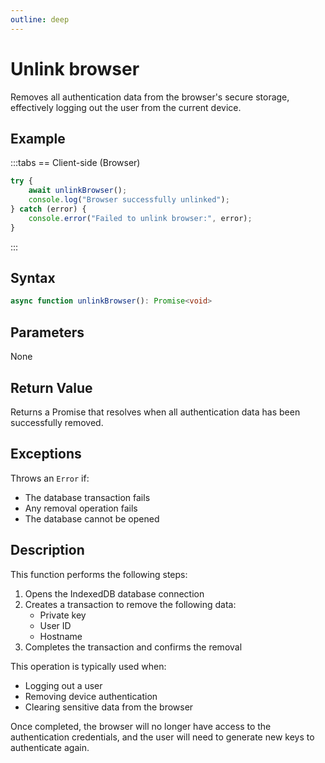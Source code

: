 ```yaml
---
outline: deep
---
```


# Unlink browser

Removes all authentication data from the browser's secure storage, effectively logging out the user from the current device.

## Example

:::tabs
== Client-side (Browser)
```typescript
try {
    await unlinkBrowser();
    console.log("Browser successfully unlinked");
} catch (error) {
    console.error("Failed to unlink browser:", error);
}
```
:::

## Syntax

```typescript
async function unlinkBrowser(): Promise<void>
```

## Parameters

None

## Return Value

Returns a Promise that resolves when all authentication data has been successfully removed.

## Exceptions

Throws an `Error` if:
- The database transaction fails
- Any removal operation fails
- The database cannot be opened

## Description

This function performs the following steps:

1. Opens the IndexedDB database connection
2. Creates a transaction to remove the following data:
   - Private key
   - User ID
   - Hostname
3. Completes the transaction and confirms the removal

This operation is typically used when:
- Logging out a user
- Removing device authentication
- Clearing sensitive data from the browser

Once completed, the browser will no longer have access to the authentication credentials, and the user will need to generate new keys to authenticate again.

